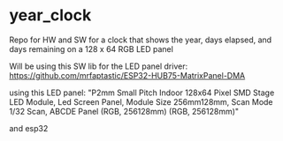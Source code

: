 # year_clock
Repo for HW and SW for a clock that shows the year, days elapsed, and days remaining on a 128 x 64 RGB LED panel

Will be using this SW lib for the LED panel driver: https://github.com/mrfaptastic/ESP32-HUB75-MatrixPanel-DMA

using this LED panel: "P2mm Small Pitch Indoor 128x64 Pixel SMD Stage LED Module, Led Screen Panel, Module Size 256mm128mm, Scan Mode 1/32 Scan, ABCDE Panel (RGB, 256128mm) (RGB, 256128mm)"

and esp32
